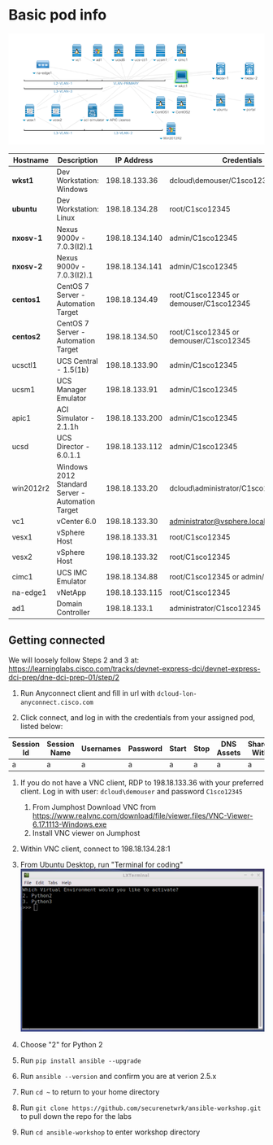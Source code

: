 # Basic pod info

![](assets/images/dne-dci-dcloud.png)

| Hostname | Description | IP Address | Credentials |
| --- | --- | --- | --- |
| **wkst1** | Dev Workstation: Windows | 198.18.133.36 | dcloud\demouser/C1sco12345 |
| **ubuntu** | Dev Workstation: Linux | 198.18.134.28 | root/C1sco12345 |
| **nxosv-1** | Nexus 9000v - 7.0.3(I2).1 | 198.18.134.140 | admin/C1sco12345 |
| **nxosv-2** | Nexus 9000v - 7.0.3(I2).1 | 198.18.134.141 | admin/C1sco12345 |
| **centos1** | CentOS 7 Server - Automation Target | 198.18.134.49 | root/C1sco12345 or demouser/C1sco12345 |
| **centos2** | CentOS 7 Server - Automation Target | 198.18.134.50 | root/C1sco12345 or demouser/C1sco12345 |
| ucsctl1 | UCS Central - 1.5(1b) | 198.18.133.90 | admin/C1sco12345 |
| ucsm1 | UCS Manager Emulator | 198.18.133.91 | admin/C1sco12345 |
| apic1 | ACI Simulator - 2.1.1h | 198.18.133.200 | admin/C1sco12345 |
| ucsd | UCS Director - 6.0.1.1 | 198.18.133.112 | admin/C1sco12345 |
| win2012r2 | Windows 2012 Standard Server - Automation Target | 198.18.133.20 | dcloud\administrator/C1sco12345 |
| vc1 | vCenter 6.0 | 198.18.133.30 | administrator@vsphere.local/C1sco12345! |
| vesx1 | vSphere Host | 198.18.133.31 | root/C1sco12345 |
| vesx2 | vSphere Host | 198.18.133.32 | root/C1sco12345 |
| cimc1 | UCS IMC Emulator | 198.18.134.88 | root/C1sco12345 or admin/C1sco12345 |
| na-edge1 | vNetApp | 198.18.133.115 | root/C1sco12345 |
| ad1 | Domain Controller | 198.18.133.1 | administrator/C1sco12345 |


## Getting connected

We will loosely follow Steps 2 and 3 at: https://learninglabs.cisco.com/tracks/devnet-express-dci/devnet-express-dci-prep/dne-dci-prep-01/step/2

1. Run Anyconnect client and fill in url with ```dcloud-lon-anyconnect.cisco.com``` 

1. Click connect, and log in with the credentials from your assigned pod, listed below:

| Session Id |  Session Name |  Usernames |  Password |  Start |  Stop |  DNS Assets |  Shared With |  Endpoint Kits |  Public IPs |
| --- | --- | --- | --- | --- | --- | --- | --- | --- | --- |
| a | a | a | a | a | a | a | a | a | a | 


1. If you do not have a VNC client, RDP to 198.18.133.36 with your preferred client. Log in with user: ```dcloud\demouser``` and password ```C1sco12345```

    1. From Jumphost Download VNC from https://www.realvnc.com/download/file/viewer.files/VNC-Viewer-6.17.1113-Windows.exe
    1. Install VNC viewer on Jumphost

1. Within VNC client, connect to 198.18.134.28:1

1. From Ubuntu Desktop, run "Terminal for coding"
![](assets/images/term-coding.png)

1. Choose "2" for Python 2

1. Run ```pip install ansible --upgrade```

1. Run ``ansible --version`` and confirm you are at verion 2.5.x

1. Run ```cd ~``` to return to your home directory

1. Run ```git clone https://github.com/securenetwrk/ansible-workshop.git``` to pull down the repo for the labs

1. Run ```cd ansible-workshop``` to enter workshop directory

